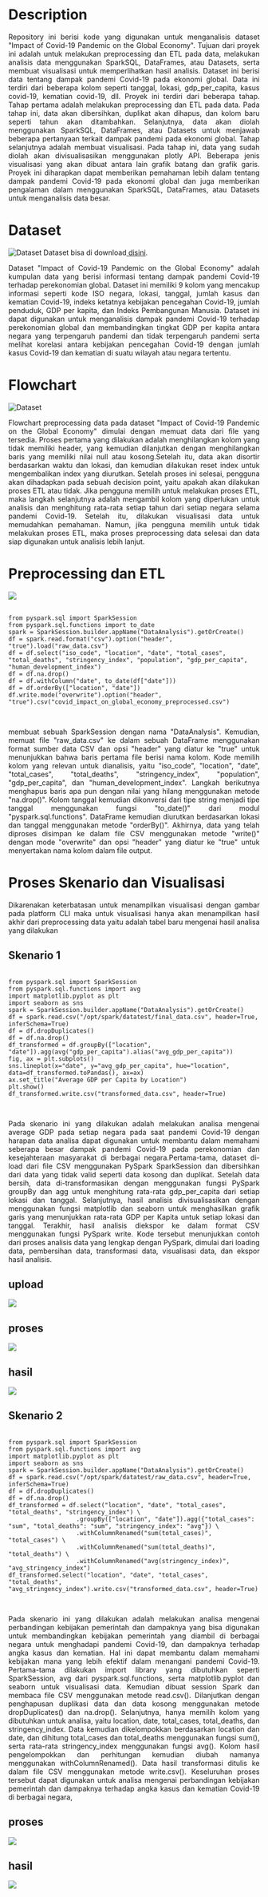 # Description
<div align="justify">
Repository ini berisi kode yang digunakan untuk menganalisis dataset "Impact of Covid-19 Pandemic on the Global Economy". Tujuan dari proyek ini adalah untuk melakukan preprocessing dan ETL pada data, melakukan analisis data menggunakan SparkSQL, DataFrames, atau Datasets, serta membuat visualisasi untuk memperlihatkan hasil analisis. Dataset ini berisi data tentang dampak pandemi Covid-19 pada ekonomi global. Data ini terdiri dari beberapa kolom seperti tanggal, lokasi, gdp_per_capita, kasus covid-19, kematian covid-19, dll. Proyek ini terdiri dari beberapa tahap. Tahap pertama adalah melakukan preprocessing dan ETL pada data. Pada tahap ini, data akan dibersihkan, duplikat akan dihapus, dan kolom baru seperti tahun akan ditambahkan. Selanjutnya, data akan diolah menggunakan SparkSQL, DataFrames, atau Datasets untuk menjawab beberapa pertanyaan terkait dampak pandemi pada ekonomi global. Tahap selanjutnya adalah membuat visualisasi. Pada tahap ini, data yang sudah diolah akan divisualisasikan menggunakan plotly API. Beberapa jenis visualisasi yang akan dibuat antara lain grafik batang dan grafik garis. Proyek ini diharapkan dapat memberikan pemahaman lebih dalam tentang dampak pandemi Covid-19 pada ekonomi global dan juga memberikan pengalaman dalam menggunakan SparkSQL, DataFrames, atau Datasets untuk menganalisis data besar.
</div>

# Dataset
![Dataset](dataset.png)
Dataset bisa di download<a href="https://www.kaggle.com/datasets/shashwatwork/impact-of-covid19-pandemic-on-the-global-economy"> disini</a>.
<div align="justify">
Dataset "Impact of Covid-19 Pandemic on the Global Economy" adalah kumpulan data yang berisi informasi tentang dampak pandemi Covid-19 terhadap perekonomian global. Dataset ini memiliki 9 kolom yang mencakup informasi seperti kode ISO negara, lokasi, tanggal, jumlah kasus dan kematian Covid-19, indeks ketatnya kebijakan pencegahan Covid-19, jumlah penduduk, GDP per kapita, dan Indeks Pembangunan Manusia. Dataset ini dapat digunakan untuk menganalisis dampak pandemi Covid-19 terhadap perekonomian global dan membandingkan tingkat GDP per kapita antara negara yang terpengaruh pandemi dan tidak terpengaruh pandemi serta melihat korelasi antara kebijakan pencegahan Covid-19 dengan jumlah kasus Covid-19 dan kematian di suatu wilayah atau negara tertentu.
</div>

# Flowchart
![Dataset](flowchart.png)
<div align="justify">
Flowchart preprocessing data pada dataset "Impact of Covid-19 Pandemic on the Global Economy" dimulai dengan memuat data dari file yang tersedia. Proses pertama yang dilakukan adalah menghilangkan kolom yang tidak memiliki header, yang kemudian dilanjutkan dengan menghilangkan baris yang memiliki nilai null atau kosong.Setelah itu, data akan disortir berdasarkan waktu dan lokasi, dan kemudian dilakukan reset index untuk mengembalikan index yang diurutkan. Setelah proses ini selesai, pengguna akan dihadapkan pada sebuah decision point, yaitu apakah akan dilakukan proses ETL atau tidak. Jika pengguna memilih untuk melakukan proses ETL, maka langkah selanjutnya adalah mengambil kolom yang diperlukan untuk analisis dan menghitung rata-rata setiap tahun dari setiap negara selama pandemi Covid-19. Setelah itu, dilakukan visualisasi data untuk memudahkan pemahaman. Namun, jika pengguna memilih untuk tidak melakukan proses ETL, maka proses preprocessing data selesai dan data siap digunakan untuk analisis lebih lanjut.
</div>

# Preprocessing dan ETL
<img src="preprocessing.png" />
<div>
  <pre>
    <code>
from pyspark.sql import SparkSession
from pyspark.sql.functions import to_date
spark = SparkSession.builder.appName("DataAnalysis").getOrCreate()
df = spark.read.format("csv").option("header", "true").load("raw_data.csv")
df = df.select("iso_code", "location", "date", "total_cases", "total_deaths", "stringency_index", "population", "gdp_per_capita", "human_development_index")
df = df.na.drop()
df = df.withColumn("date", to_date(df["date"]))
df = df.orderBy(["location", "date"])
df.write.mode("overwrite").option("header", "true").csv("covid_impact_on_global_economy_preprocessed.csv")
    </code>
  </pre>
  <p align="justify">
    membuat sebuah SparkSession dengan nama "DataAnalysis". Kemudian,  memuat file "raw_data.csv" ke dalam sebuah DataFrame menggunakan format sumber data CSV dan opsi "header" yang diatur ke "true" untuk menunjukkan bahwa baris pertama file berisi nama kolom. Kode memilih kolom yang relevan untuk dianalisis, yaitu "iso_code", "location", "date", "total_cases", "total_deaths", "stringency_index", "population", "gdp_per_capita", dan "human_development_index". Langkah berikutnya menghapus baris apa pun dengan nilai yang hilang menggunakan metode "na.drop()". Kolom tanggal kemudian dikonversi dari tipe string menjadi tipe tanggal menggunakan fungsi "to_date()" dari modul "pyspark.sql.functions". DataFrame kemudian diurutkan berdasarkan lokasi dan tanggal menggunakan metode "orderBy()". Akhirnya, data yang telah diproses disimpan ke dalam file CSV menggunakan metode "write()" dengan mode "overwrite" dan opsi "header" yang diatur ke "true" untuk menyertakan nama kolom dalam file output.
</p>
</div>

# Proses Skenario dan Visualisasi
<div align="justify">
Dikarenakan keterbatasan untuk menampilkan visualisasi dengan gambar pada platform CLI maka untuk visualisasi hanya akan menampilkan hasil akhir dari preprocessing data yaitu adalah tabel baru mengenai hasil analisa yang dilakukan
</div>

## Skenario 1
<div>
  <pre>
    <code>
from pyspark.sql import SparkSession
from pyspark.sql.functions import avg
import matplotlib.pyplot as plt
import seaborn as sns
spark = SparkSession.builder.appName("DataAnalysis").getOrCreate()
df = spark.read.csv("/opt/spark/datatest/final_data.csv", header=True, inferSchema=True)
df = df.dropDuplicates()
df = df.na.drop()
df_transformed = df.groupBy(["location", "date"]).agg(avg("gdp_per_capita").alias("avg_gdp_per_capita"))
fig, ax = plt.subplots()
sns.lineplot(x="date", y="avg_gdp_per_capita", hue="location", data=df_transformed.toPandas(), ax=ax)
ax.set_title("Average GDP per Capita by Location")
plt.show()
df_transformed.write.csv("transformed_data.csv", header=True)
    </code>
  </pre>
  <p align="justify">
Pada skenario ini yang dilakukan adalah melakukan analisa mengenai average GDP pada setiap negara pada saat pandemi Covid-19 dengan harapan data analisa dapat digunakan untuk membantu dalam memahami seberapa besar dampak pandemi Covid-19 pada perekonomian dan kesejahteraan masyarakat di berbagai negara.Pertama-tama, dataset di-load dari file CSV menggunakan PySpark SparkSession dan dibersihkan dari data yang tidak valid seperti data kosong dan duplikat. Setelah data bersih, data di-transformasikan dengan menggunakan fungsi PySpark groupBy dan agg untuk menghitung rata-rata gdp_per_capita dari setiap lokasi dan tanggal. Selanjutnya, hasil analisis divisualisasikan dengan menggunakan fungsi matplotlib dan seaborn untuk menghasilkan grafik garis yang menunjukkan rata-rata GDP per Kapita untuk setiap lokasi dan tanggal. Terakhir, hasil analisis diekspor ke dalam format CSV menggunakan fungsi PySpark write. Kode tersebut menunjukkan contoh dari proses analisis data yang lengkap dengan PySpark, dimulai dari loading data, pembersihan data, transformasi data, visualisasi data, dan ekspor hasil analisis.
</p>
</div>

## upload
<img src="preparing_data.png" />

## proses
<img src="proses.png" />

## hasil
<img src="hasil.png" />

## Skenario 2
<div>
  <pre>
    <code>
from pyspark.sql import SparkSession
from pyspark.sql.functions import avg
import matplotlib.pyplot as plt
import seaborn as sns
spark = SparkSession.builder.appName("DataAnalysis").getOrCreate()
df = spark.read.csv("/opt/spark/datatest/raw_data.csv", header=True, inferSchema=True)
df = df.dropDuplicates()
df = df.na.drop()
df_transformed = df.select("location", "date", "total_cases", "total_deaths", "stringency_index") \
                   .groupBy(["location", "date"]).agg({"total_cases": "sum", "total_deaths": "sum", "stringency_index": "avg"}) \
                   .withColumnRenamed("sum(total_cases)", "total_cases") \
                   .withColumnRenamed("sum(total_deaths)", "total_deaths") \
                   .withColumnRenamed("avg(stringency_index)", "avg_stringency_index")
df_transformed.select("location", "date", "total_cases", "total_deaths", "avg_stringency_index").write.csv("transformed_data.csv", header=True)
    </code>
  </pre>
  <p align="justify">
Pada skenario ini yang dilakukan adalah melakukan analisa mengenai perbandingan kebijakan pemerintah dan dampaknya yang bisa digunakan untuk membandingkan kebijakan pemerintah yang diambil di berbagai negara untuk menghadapi pandemi Covid-19, dan dampaknya terhadap angka kasus dan kematian. Hal ini dapat membantu dalam memahami kebijakan mana yang lebih efektif dalam menangani pandemi Covid-19. Pertama-tama dilakukan import library yang dibutuhkan seperti SparkSession, avg dari pyspark.sql.functions, serta matplotlib.pyplot dan seaborn untuk visualisasi data. Kemudian dibuat session Spark dan membaca file CSV menggunakan metode read.csv(). Dilanjutkan dengan penghapusan duplikasi data dan data kosong menggunakan metode dropDuplicates() dan na.drop(). Selanjutnya, hanya memilih kolom yang dibutuhkan untuk analisa, yaitu location, date, total_cases, total_deaths, dan stringency_index. Data kemudian dikelompokkan berdasarkan location dan date, dan dihitung total_cases dan total_deaths menggunakan fungsi sum(), serta rata-rata stringency_index menggunakan fungsi avg(). Kolom hasil pengelompokkan dan perhitungan kemudian diubah namanya menggunakan withColumnRenamed(). Data hasil transformasi ditulis ke dalam file CSV menggunakan metode write.csv(). Keseluruhan proses tersebut dapat digunakan untuk analisa mengenai perbandingan kebijakan pemerintah dan dampaknya terhadap angka kasus dan kematian Covid-19 di berbagai negara,
</p>
</div>

## proses
<img src="Skenario2.png" />

## hasil
<img src="Hasil2.png" />
